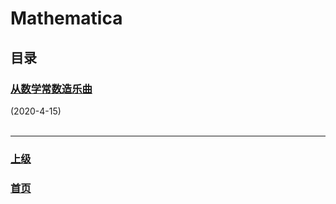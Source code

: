# Mathematica
## 目录


### [从数学常数造乐曲](./0000.md)
 (2020-4-15)
<br><br>








<hr>

### [上级](../)
### [首页](../../index.html)

